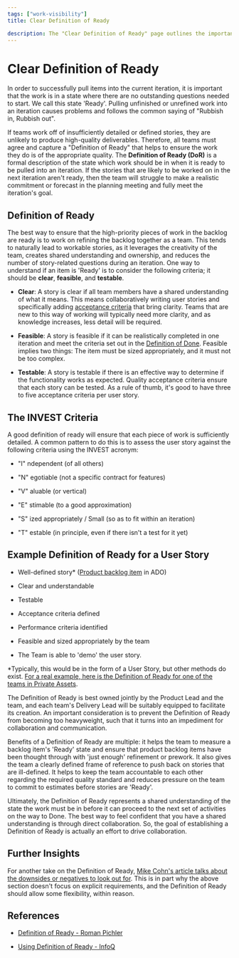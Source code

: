 ```yaml
---
tags: ["work-visibility"]
title: Clear Definition of Ready

description: The "Clear Definition of Ready" page outlines the importance of a well-defined "Definition of Ready" for agile teams to ensure that work is clear, feasible, and testable before entering an iteration. It highlights criteria such as clarity, feasibility, and testability, alongside the INVEST framework to enhance collaboration and maintain quality standards in product development.
---
```



# Clear Definition of Ready



In order to successfully pull items into the current iteration, it is important that the work is in a state where there are no outstanding questions needed to start. We call this state 'Ready'. Pulling unfinished or unrefined work into an iteration causes problems and follows the common saying of "Rubbish in, Rubbish out".

If teams work off of insufficiently detailed or defined stories, they are unlikely to produce high-quality deliverables. Therefore, all teams must agree and capture a "Definition of Ready" that helps to ensure the work they do is of the appropriate quality. The **Definition of Ready (DoR)** is a formal description of the state which work should be in when it is ready to be pulled into an iteration. If the stories that are likely to be worked on in the next iteration aren't ready, then the team will struggle to make a realistic commitment or forecast in the planning meeting and fully meet the iteration's goal.

## Definition of Ready

The best way to ensure that the high-priority pieces of work in the backlog are ready is to work on refining the backlog together as a team. This tends to naturally lead to workable stories, as it leverages the creativity of the team, creates shared understanding and ownership, and reduces the number of story-related questions during an iteration. One way to understand if an item is 'Ready' is to consider the following criteria; it should be **clear**, **feasible**, and **testable**.

- **Clear**: A story is clear if all team members have a shared understanding of what it means. This means collaboratively writing user stories and specifically adding [acceptance criteria](https://schroders365eur.sharepoint.com/sites/myschroders/content/Pages/CorporatePages/cA5DcI8h54ye17yXUNla6w/388a414f-4b39-4a75-85ba-621264a4b949.aspx) that bring clarity. Teams that are new to this way of working will typically need more clarity, and as knowledge increases, less detail will be required.

- **Feasible**: A story is feasible if it can be realistically completed in one iteration and meet the criteria set out in the [Definition of Done](https://schroders365eur.sharepoint.com/sites/myschroders/content/Pages/CorporatePages/cA5DcI8h54ye17yXUNla6w/87fd8010-884c-426f-a99c-58b8fbe17df8.aspx). Feasible implies two things: The item must be sized appropriately, and it must not be too complex.

- **Testable**: A story is testable if there is an effective way to determine if the functionality works as expected. Quality acceptance criteria ensure that each story can be tested. As a rule of thumb, it's good to have three to five acceptance criteria per user story.

## The INVEST Criteria

A good definition of ready will ensure that each piece of work is sufficiently detailed. A common pattern to do this is to assess the user story against the following criteria using the INVEST acronym:

- "I" ndependent (of all others)

- "N" egotiable (not a specific contract for features)

- "V" aluable (or vertical)

- "E" stimable (to a good approximation)

- "S" ized appropriately / Small (so as to fit within an iteration)

- "T" estable (in principle, even if there isn't a test for it yet)

## Example Definition of Ready for a User Story

- Well-defined story\* ([Product backlog item](https://schroders365eur.sharepoint.com/sites/myschroders/content/Pages/CorporatePages/cA5DcI8h54ye17yXUNla6w/388a414f-4b39-4a75-85ba-621264a4b949.aspx) in ADO)

- Clear and understandable

- Testable

- Acceptance criteria defined

- Performance criteria identified

- Feasible and sized appropriately by the team

- The Team is able to 'demo' the user story.

\*Typically, this would be in the form of a User Story, but other methods do exist. [For a real example, here is the Definition of Ready for one of the teams in Private Assets](https://confluence.schroders.com/pages/viewpage.action?pageId=155527352).

The Definition of Ready is best owned jointly by the Product Lead and the team, and each team's Delivery Lead will be suitably equipped to facilitate its creation. An important consideration is to prevent the Definition of Ready from becoming too heavyweight, such that it turns into an impediment for collaboration and communication.

Benefits of a Definition of Ready are multiple: it helps the team to measure a backlog item's 'Ready' state and ensure that product backlog items have been thought through with 'just enough' refinement or prework. It also gives the team a clearly defined frame of reference to push back on stories that are ill-defined. It helps to keep the team accountable to each other regarding the required quality standard and reduces pressure on the team to commit to estimates before stories are 'Ready'.

Ultimately, the Definition of Ready represents a shared understanding of the state the work must be in before it can proceed to the next set of activities on the way to Done. The best way to feel confident that you have a shared understanding is through direct collaboration. So, the goal of establishing a Definition of Ready is actually an effort to drive collaboration.

## Further Insights

For another take on the Definition of Ready, [Mike Cohn's article talks about the downsides or negatives to look out for](https://www.mountaingoatsoftware.com/blog/the-dangers-of-a-definition-of-ready). This is in part why the above section doesn't focus on explicit requirements, and the Definition of Ready should allow some flexibility, within reason.

## References

- [Definition of Ready - Roman Pichler](https://www.romanpichler.com/blog/the-definition-of-ready/)

- [Using Definition of Ready - InfoQ](https://www.infoq.com/sites/myschroders/News/2014/06/using-definition-of-ready/)




